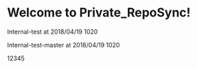 # Welcome to Private_RepoSync!

Internal-test at 2018/04/19 1020

Internal-test-master at 2018/04/19 1020

12345
